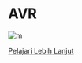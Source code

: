 # AVR

![m](https://github.com/Buat-Halaman-Bisnis-Kamu/Facebook-Developer/blob/master/Dock/Screenshot_2020-06-19-12-08-52.jpg)


[Pelajari Lebih Lanjut](https://developers.facebook.com/products#arvr)
